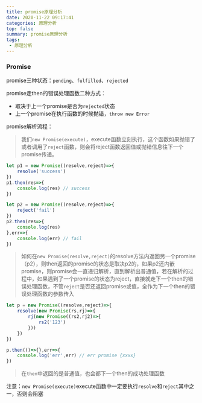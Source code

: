 ```yaml
---
title: promise原理分析
date: 2020-11-22 09:17:41
categories: 原理分析
top: false
summary: promise原理分析
tags: 
 - 原理分析
---
```


### Promise

promise三种状态：`pending`、`fulfilled`、`rejected`

promise走then的错误处理函数二种方式：

* 取决于上一个promise是否为`rejected`状态
* 上一个promise在执行函数的时候抛错，`throw new Error`

promise解析流程：

> 我们`new Promise(execute)`，execute函数立刻执行，这个函数如果抛错了或者调用了`reject`函数，则会将reject函数返回值或抛错信息往下一个promise传递。

```js
let p1 = new Promise((resolve,reject)=>{
    resolve('success')
})
p1.then(res=>{
    console.log(res) // success
})

let p2 = new Promise((resolve,reject)=>{
    reject('fail')
})
p2.then(res=>{
    console.log(res) 
},err=>{
    console.log(err) // fail
})
```

> 如何在`new Promise(resolve,reject)`的resolve方法内返回另一个promise（p2），则then返回的promise的状态是取决p2的，如果p2还内嵌promise，则promise会一直递归解析，直到解析出普通值，若在解析的过程中，如果遇到了一个promise的状态为reject，直接就走下一个then的错误处理函数，不管`reject`是否还返回promise或值，全作为下一个then的错误处理函数的参数传入

```js
let p = new Promise((resolve,reject)=>{
    resolve(new Promise(rs,rj)=>{
        rj(new Promise((rs2,rj2)=>{
            rs2('123')
        }))
    })
})

p.then(()=>{},err=>{
    console.log('err',err) // err promise {xxxx}
})
```

> 在`then`中返回的是普通值，也会都下一个then的成功处理函数

注意：`new Promise(execute)`execute函数中一定要执行`resolve`和`reject`其中之一，否则会阻塞